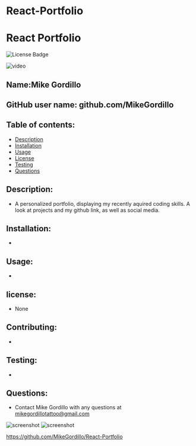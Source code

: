 # React-Portfolio

# React Portfolio
![License Badge](https://img.shields.io/static/v1?label=License&message=None&color=blue)

![video](../src/assets/img/portfolio.gif)

        
## Name:Mike Gordillo
## GitHub user name: github.com/MikeGordillo

## Table of contents:  
* [Description](#description)
* [Installation](#Installation)
* [Usage](#usage)
* [License](#license)
* [Testing](#testing)
* [Questions](#questions)
        
## Description:
* A personalized portfolio, displaying my recently aquired coding skills. A look at projects and my github link, as well as social media.
## Installation:
* 
## Usage:
* 
## license:
* None
        
## Contributing:
* 
## Testing:
* 
## Questions:
* Contact Mike Gordillo with any questions at mikegordillotattoo@gmail.com

![screenshot](..src/assets/portfolio2.png)
![screenshot](..src/assets/portfolio3.png)


https://github.com/MikeGordillo/React-Portfolio

